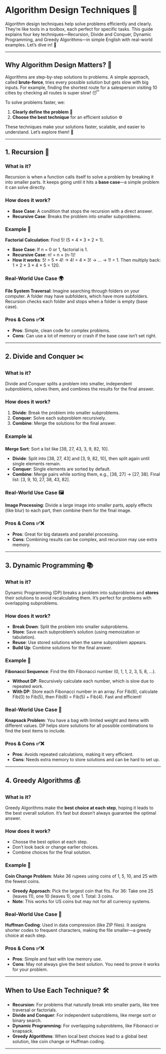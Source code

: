 # **Algorithm Design Techniques** 🌟

Algorithm design techniques help solve problems efficiently and clearly. They’re like tools in a toolbox, each perfect for specific tasks. This guide explains four key techniques—Recursion, Divide and Conquer, Dynamic Programming, and Greedy Algorithms—in simple English with real-world examples. Let’s dive in! 🚀

---

## Why Algorithm Design Matters? 🤔

Algorithms are step-by-step solutions to problems. A simple approach, called **brute-force**, tries every possible solution but gets slow with big inputs. For example, finding the shortest route for a salesperson visiting 10 cities by checking all routes is super slow! 😴

To solve problems faster, we:

1. **Clearly define the problem** 📝
2. **Choose the best technique** for an efficient solution ⚙️

These techniques make your solutions faster, scalable, and easier to understand. Let’s explore them! 🌈

---

## 1. Recursion 🔄

### What is it?

Recursion is when a function calls itself to solve a problem by breaking it into smaller parts. It keeps going until it hits a **base case**—a simple problem it can solve directly.

### How does it work?

- **Base Case**: A condition that stops the recursion with a direct answer.
- **Recursive Case**: Breaks the problem into smaller subproblems.

### Example 🧮

**Factorial Calculation**: Find 5! (5 × 4 × 3 × 2 × 1).

- **Base Case**: If n = 0 or 1, factorial is 1.
- **Recursive Case**: n! = n × (n-1)!
- **How it works**: 5! = 5 × 4! → 4! = 4 × 3! → … → 1! = 1. Then multiply back: 1 × 2 × 3 × 4 × 5 = 120.

### Real-World Use Case 🌍

**File System Traversal**: Imagine searching through folders on your computer. A folder may have subfolders, which have more subfolders. Recursion checks each folder and stops when a folder is empty (base case).

### Pros & Cons ✅❌

- **Pros**: Simple, clean code for complex problems.
- **Cons**: Can use a lot of memory or crash if the base case isn’t set right.

---

## 2. Divide and Conquer ✂️

### What is it?

Divide and Conquer splits a problem into smaller, independent subproblems, solves them, and combines the results for the final answer.

### How does it work?

1. **Divide**: Break the problem into smaller subproblems.
2. **Conquer**: Solve each subproblem recursively.
3. **Combine**: Merge the solutions for the final answer.

### Example 📊

**Merge Sort**: Sort a list like \[38, 27, 43, 3, 9, 82, 10\].

- **Divide**: Split into \[38, 27, 43\] and \[3, 9, 82, 10\], then split again until single elements remain.
- **Conquer**: Single elements are sorted by default.
- **Combine**: Merge pairs while sorting them, e.g., \[38, 27\] → \[27, 38\]. Final list: \[3, 9, 10, 27, 38, 43, 82\].

### Real-World Use Case 🖼️

**Image Processing**: Divide a large image into smaller parts, apply effects (like blur) to each part, then combine them for the final image.

### Pros & Cons ✅❌

- **Pros**: Great for big datasets and parallel processing.
- **Cons**: Combining results can be complex, and recursion may use extra memory.

---

## 3. Dynamic Programming 📚

### What is it?

Dynamic Programming (DP) breaks a problem into subproblems and **stores** their solutions to avoid recalculating them. It’s perfect for problems with overlapping subproblems.

### How does it work?

- **Break Down**: Split the problem into smaller subproblems.
- **Store**: Save each subproblem’s solution (using memoization or tabulation).
- **Reuse**: Use stored solutions when the same subproblem appears.
- **Build Up**: Combine solutions for the final answer.

### Example 🔢

**Fibonacci Sequence**: Find the 6th Fibonacci number (0, 1, 1, 2, 3, 5, 8, …).

- **Without DP**: Recursively calculate each number, which is slow due to repeated work.
- **With DP**: Store each Fibonacci number in an array. For Fib(6), calculate Fib(0) to Fib(5), then Fib(6) = Fib(5) + Fib(4). Fast and efficient!

### Real-World Use Case 🎒

**Knapsack Problem**: You have a bag with limited weight and items with different values. DP helps store solutions for all possible combinations to find the best items to include.

### Pros & Cons ✅❌

- **Pros**: Avoids repeated calculations, making it very efficient.
- **Cons**: Needs extra memory to store solutions and can be hard to set up.

---

## 4. Greedy Algorithms 💰

### What is it?

Greedy Algorithms make the **best choice at each step**, hoping it leads to the best overall solution. It’s fast but doesn’t always guarantee the optimal answer.

### How does it work?

- Choose the best option at each step.
- Don’t look back or change earlier choices.
- Combine choices for the final solution.

### Example 💸

**Coin Change Problem**: Make 36 rupees using coins of 1, 5, 10, and 25 with the fewest coins.

- **Greedy Approach**: Pick the largest coin that fits. For 36: Take one 25 (leaves 11), one 10 (leaves 1), one 1. Total: 3 coins.
- **Note**: This works for US coins but may not for all currency systems.

### Real-World Use Case 📡

**Huffman Coding**: Used in data compression (like ZIP files). It assigns shorter codes to frequent characters, making the file smaller—a greedy choice at each step.

### Pros & Cons ✅❌

- **Pros**: Simple and fast with low memory use.
- **Cons**: May not always give the best solution. You need to prove it works for your problem.

---

## When to Use Each Technique? 🛠️

- **Recursion**: For problems that naturally break into smaller parts, like tree traversal or factorials.
- **Divide and Conquer**: For independent subproblems, like merge sort or binary search.
- **Dynamic Programming**: For overlapping subproblems, like Fibonacci or knapsack.
- **Greedy Algorithms**: When local best choices lead to a global best solution, like coin change or Huffman coding.

---